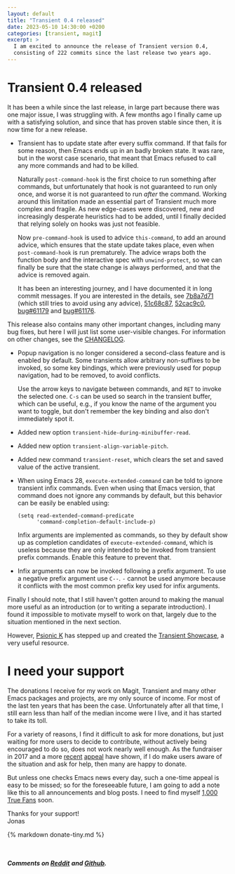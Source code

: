 ```yaml
---
layout: default
title: "Transient 0.4 released"
date: 2023-05-10 14:30:00 +0200
categories: [transient, magit]
excerpt: >
  I am excited to announce the release of Transient version 0.4,
  consisting of 222 commits since the last release two years ago.
---
```


# Transient 0.4 released

It has been a while since the last release, in large part because there was one
major issue, I was struggling with.  A few months ago I finally came up with a
satisfying solution, and since that has proven stable since then, it is now time
for a new release.

- Transient has to update state after every suffix command.  If that
  fails for some reason, then Emacs ends up in an badly broken state.
  It was rare, but in the worst case scenario, that meant that Emacs
  refused to call any more commands and had to be killed.

  Naturally `post-command-hook` is the first choice to run something
  after commands, but unfortunately that hook is not guaranteed to run
  only once, and worse it is not guaranteed to run *after* the command.
  Working around this limitation made an essential part of Transient
  much more complex and fragile.  As new edge-cases were discovered,
  new and increasingly desperate heuristics had to be added, until I
  finally decided that relying solely on hooks was just not feasible.

  Now `pre-command-hook` is used to advice `this-command`, to add an
  around advice, which ensures that the state update takes place, even
  when `post-command-hook` is run prematurely.  The advice wraps both
  the function body and the interactive spec with `unwind-protect`, so
  we can finally be sure that the state change is always performed,
  and that the advice is removed again.

  It has been an interesting journey, and I have documented it in long
  commit messages.  If you are interested in the details, see [7b8a7d71]
  (which still tries to avoid using any advice), [51c68c87], [52cac9c0],
  [bug#61179] and [bug#61176].

This release also contains many other important changes, including many bug
fixes, but here I will just list some user-visible changes.  For information
on other changes, see the [CHANGELOG].

- Popup navigation is no longer considered a second-class feature and
  is enabled by default.  Some transients allow arbitrary non-suffixes
  to be invoked, so some key bindings, which were previously used for
  popup navigation, had to be removed, to avoid conflicts.

  Use the arrow keys to navigate between commands, and `RET` to invoke the
  selected one.  `C-s` can be used so search in the transient buffer, which can
  be useful, e.g., if you know the name of the argument you want to toggle, but
  don't remember the key binding and also don't immediately spot it.

- Added new option `transient-hide-during-minibuffer-read`.

- Added new option `transient-align-variable-pitch`.

- Added new command `transient-reset`, which clears the set and saved
  value of the active transient.

- When using Emacs 28, `execute-extended-command` can be told to ignore
  transient infix commands.  Even when using that Emacs version, that
  command does not ignore any commands by default, but this behavior
  can be easily be enabled using:

  ```
  (setq read-extended-command-predicate
        'command-completion-default-include-p)
  ```

  Infix arguments are implemented as commands, so they by default show
  up as completion candidates of `execute-extended-command`, which is
  useless because they are only intended to be invoked from transient
  prefix commands.  Enable this feature to prevent that.

- Infix arguments can now be invoked following a prefix argument.  To
  use a negative prefix argument use `C--`.  `-` cannot be used anymore
  because it conflicts with the most common prefix key used for infix
  arguments.

Finally I should note, that I still haven't gotten around to making the manual
more useful as an introduction (or to writing a separate introduction).  I found
it impossible to motivate myself to work on that, largely due to the situation
mentioned in the next section.

However, [Psionic K][psionic-k] has stepped up and created the
[Transient Showcase][showcase], a very useful resource.

# I need your support

The donations I receive for my work on Magit, Transient and many other Emacs
packages and projects, are my only source of income.  For most of the last ten
years that has been the case.  Unfortunately after all that time, I still earn
less than half of the median income were I live, and it has started to take its
toll.

For a variety of reasons, I find it difficult to ask for more donations, but
just waiting for more users to decide to contribute, without actively being
encouraged to do so, does not work nearly well enough.  As the fundraiser in
2017 and a more [recent][a] [appeal][b] have shown, if I do make users aware
of the situation and ask for help, then many are happy to donate.

But unless one checks Emacs news every day, such a one-time appeal is easy to be
missed; so for the foreseeable future, I am going to add a note like this to all
announcements and blog posts.  I need to find myself [1,000 True Fans][c] soon.

Thanks for your support!<br>
Jonas

{% markdown donate-tiny.md %}

<br/><br/>***Comments on [Reddit](https://www.reddit.com/r/emacs/comments/13dr57f)***
***and [Github](https://github.com/magit/transient/discussions/246).***

[7b8a7d71]: https://github.com/magit/transient/commit/7b8a7d718ab8d1811d86357988b664f6090f07d0
[51c68c87]: https://github.com/magit/transient/commit/51c68c87cc66322db2ee3d85b6f5fc8b941a2ed6
[52cac9c0]: https://github.com/magit/transient/commit/52cac9c009ed47c95a0017c8074667daa8346924
[bug#61179]: https://debbugs.gnu.org/cgi/bugreport.cgi?bug=61179
[bug#61176]: https://debbugs.gnu.org/cgi/bugreport.cgi?bug=61176
[CHANGELOG]: https://github.com/magit/transient/blob/main/CHANGELOG
[psionic-k]: https://github.com/psionic-k
[showcase]: https://github.com/positron-solutions/transient-showcase
[a]: https://www.reddit.com/r/emacs/comments/11cezoq/magit_maintainer_tarsius_is_losing_donators_at/
[b]: https://www.reddit.com/r/emacs/comments/11f7urf/thanks_for_your_support_and_patience/
[c]: https://kk.org/thetechnium/1000-true-fans/
